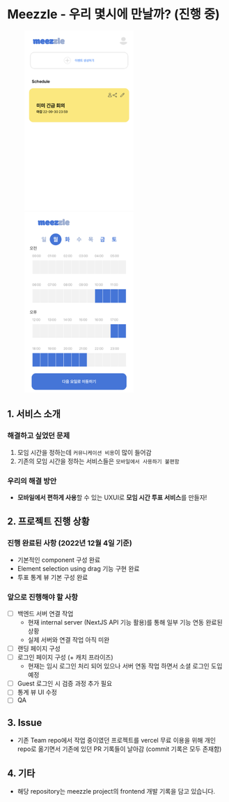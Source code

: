 # Meezzle - 우리 몇시에 만날까? (진행 중)
<figure class="half">
    <img src="assets/landing.jpg" title="landing" width="250">
    <img src="assets/vote.jpg" title="landing" width="250">
</figure>

## 1. 서비스 소개
### 해결하고 싶었던 문제
1. 모임 시간을 정하는데 `커뮤니케이션 비용`이 많이 들어감
2. 기존의 모임 시간을 정하는 서비스들은 `모바일에서 사용하기 불편함`
### 우리의 해결 방안
* **모바일에서 편하게 사용**할 수 있는 UXUI로 **모임 시간 투표 서비스**를 만들자!

## 2. 프로젝트 진행 상황
### 진행 완료된 사항 (2022년 12월 4일 기준)

  * 기본적인 component 구성 완료
  * Element selection using drag 기능 구현 완료
  * 투표 통계 뷰 기본 구성 완료
  
### 앞으로 진행해야 할 사항

- [ ] 백엔드 서버 연결 작업 
    * 현재 internal server (NextJS API 기능 활용)를 통해 일부 기능 연동 완료된 상황
    * 실제 서버와 연결 작업 아직 미완
- [ ] 랜딩 페이지 구성 
- [ ] 로그인 페이지 구성 (+ 캐치 프라이즈)
    - 현재는 임시 로그인 처리 되어 있으나 서버 연동 작업 하면서 소셜 로그인 도입 예정
- [ ] Guest 로그인 시 검증 과정 추가 필요
- [ ] 통계 뷰 UI 수정
- [ ] QA

## 3. Issue
* 기존 Team repo에서 작업 중이였던 프로젝트를 vercel 무료 이용을 위해 개인 repo로 옮기면서 기존에 있던 PR 기록들이 날아감 (commit 기록은 모두 존재함)

## 4. 기타
* 해당 repository는 meezzle project의 frontend 개발 기록을 담고 있습니다. 